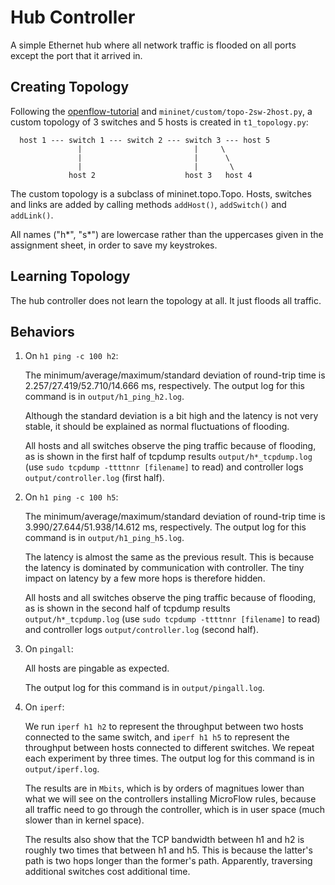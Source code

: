 # Hub Controller

A simple Ethernet hub where all network traffic is flooded on all ports except the port that it arrived in.

## Creating Topology

Following the [openflow-tutorial](https://github.com/mininet/openflow-tutorial/wiki/Router-Exercise) and `mininet/custom/topo-2sw-2host.py`, a custom topology of 3 switches and 5 hosts is created in `t1_topology.py`:

```
  host 1 --- switch 1 --- switch 2 --- switch 3 --- host 5
               |                         |     \
               |                         |      \
               |                         |       \
             host 2                    host 3   host 4
```

The custom topology is a subclass of mininet.topo.Topo. Hosts, switches and links are added by calling methods `addHost()`, `addSwitch()` and `addLink()`.

All names ("h\*", "s\*") are lowercase rather than the uppercases given in the assignment sheet, in order to save my keystrokes.

## Learning Topology

The hub controller does not learn the topology at all. It just floods all traffic.

## Behaviors

1. On `h1 ping -c 100 h2`:

    The minimum/average/maximum/standard deviation of round-trip time is 2.257/27.419/52.710/14.666 ms, respectively. The output log for this command is in `output/h1_ping_h2.log`.

    Although the standard deviation is a bit high and the latency is not very stable, it should be explained as normal fluctuations of flooding.

    All hosts and all switches observe the ping traffic because of flooding, as is shown in the first half of tcpdump results `output/h*_tcpdump.log` (use `sudo tcpdump -ttttnnr [filename]` to read) and controller logs `output/controller.log` (first half).

2. On `h1 ping -c 100 h5`:

    The minimum/average/maximum/standard deviation of round-trip time is 3.990/27.644/51.938/14.612 ms, respectively. The output log for this command is in `output/h1_ping_h5.log`.

    The latency is almost the same as the previous result. This is because the latency is dominated by communication with controller. The tiny impact on latency by a few more hops is therefore hidden.

    All hosts and all switches observe the ping traffic because of flooding, as is shown in the second half of tcpdump results `output/h*_tcpdump.log` (use `sudo tcpdump -ttttnnr [filename]` to read) and controller logs `output/controller.log` (second half).

3. On `pingall`:
 
    All hosts are pingable as expected.

    The output log for this command is in `output/pingall.log`.

4. On `iperf`:
 
    We run `iperf h1 h2` to represent the throughput between two hosts connected to the same switch, and `iperf h1 h5` to represent the throughput between hosts connected to different switches. We repeat each experiment by three times. The output log for this command is in `output/iperf.log`. 

    The results are in `Mbits`, which is by orders of magnitues lower than what we will see on the controllers installing MicroFlow rules, because all traffic need to go through the controller, which is in user space (much slower than in kernel space).

    The results also show that the TCP bandwidth between h1 and h2 is roughly two times that between h1 and h5. This is because the latter's path is two hops longer than the former's path. Apparently, traversing additional switches cost additional time.


